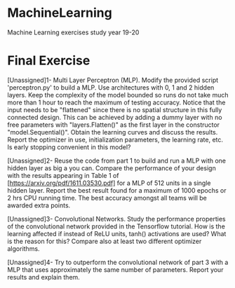 # MachineLearning
Machine Learning exercises study year 19-20

# Final Exercise

[Unassigned]1- Multi Layer Perceptron (MLP). Modify the provided script 'perceptron.py' to build a MLP. Use architectures 
with 0, 1 and 2 hidden layers. Keep the complexity of the model bounded so runs do not take much more
than 1 hour to reach the maximum of testing accuracy. Notice that the input needs to be "flattened" since there is no spatial structure 
in this fully connected design.  This can be achieved by adding a dummy layer with no free parameters with "layers.Flatten()"
as the first layer in the constructor "model.Sequential()". Obtain the learning curves and discuss the results.
Report the optimizer in use, initialization parameters, the learning rate, etc. Is early stopping convenient
in this model?

[Unassigned]2- Reuse the code from part 1 to build and run a MLP with one hidden layer as big a you can. 
Compare the performance of your design with the results appearing in Table 1 of [https://arxiv.org/pdf/1611.03530.pdf] for a MLP of 512 units in a single 
hidden layer. Report the best result found for a maximum of 1000 epochs or 2 hrs CPU running time.
The best accuracy amongst all teams will be awarded extra points.

[Unassigned]3- Convolutional Networks. Study the performance properties of the convolutional network provided in the Tensorflow tutorial. How is 
the learning affected if instead of ReLU units, tanh() activations are used? What is the reason for this? Compare also
at least two different optimizer algorithms.

[Unassigned]4- Try to outperform the convolutional network of part 3 with a MLP that uses approximately the same number of parameters.
Report your results and explain them.
